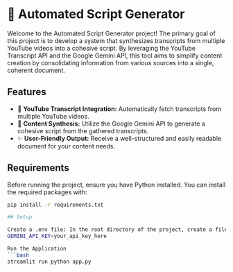 # 📜 Automated Script Generator

Welcome to the Automated Script Generator project! The primary goal of this project is to develop a system that synthesizes transcripts from multiple YouTube videos into a cohesive script. By leveraging the YouTube Transcript API and the Google Gemini API, this tool aims to simplify content creation by consolidating information from various sources into a single, coherent document.

## Features

- 🎥 **YouTube Transcript Integration:** Automatically fetch transcripts from multiple YouTube videos.
- 🧠 **Content Synthesis:** Utilize the Google Gemini API to generate a cohesive script from the gathered transcripts.
- ✨ **User-Friendly Output:** Receive a well-structured and easily readable document for your content needs.

## Requirements

Before running the project, ensure you have Python installed. You can install the required packages with:

```bash
pip install -r requirements.txt

## Setup

Create a .env file: In the root directory of the project, create a file named .env and add your Google Gemini API key in the following format:
GEMINI_API_KEY=your_api_key_here

Run the Application
```bash
streamlit run python app.py
